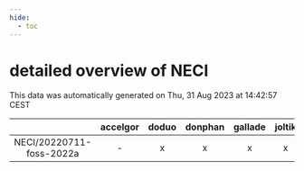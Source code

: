 ```yaml
---
hide:
  - toc
---
```


detailed overview of NECI
=========================


This data was automatically generated on Thu, 31 Aug 2023 at 14:42:57 CEST  

| |accelgor|doduo|donphan|gallade|joltik|skitty|swalot|victini|
| :---: | :---: | :---: | :---: | :---: | :---: | :---: | :---: | :---: |
|NECI/20220711-foss-2022a|-|x|x|x|x|x|x|x|
